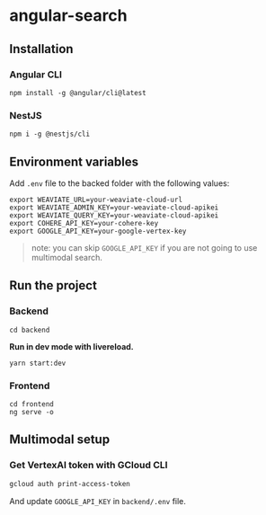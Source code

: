 # angular-search


## Installation

### Angular CLI

```
npm install -g @angular/cli@latest
```

### NestJS

```
npm i -g @nestjs/cli
```

## Environment variables

Add `.env` file to the backed folder with the following values:

```
export WEAVIATE_URL=your-weaviate-cloud-url
export WEAVIATE_ADMIN_KEY=your-weaviate-cloud-apikei
export WEAVIATE_QUERY_KEY=your-weaviate-cloud-apikei
export COHERE_API_KEY=your-cohere-key
export GOOGLE_API_KEY=your-google-vertex-key
```

> note: you can skip `GOOGLE_API_KEY` if you are not going to use multimodal search.

## Run the project

### Backend

```
cd backend
```

**Run in dev mode with livereload.**

```
yarn start:dev
```

### Frontend

```
cd frontend
ng serve -o
```

## Multimodal setup

### Get VertexAI token with GCloud CLI

```bash
gcloud auth print-access-token
```

And update `GOOGLE_API_KEY` in `backend/.env` file.
```
